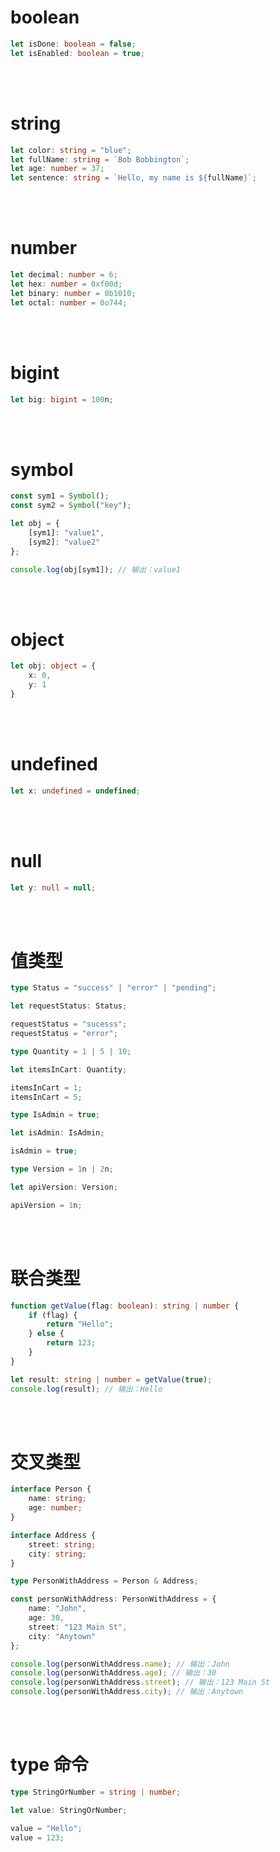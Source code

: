 # boolean

```typescript
let isDone: boolean = false;
let isEnabled: boolean = true;
```

<br>

<br>

# string

```typescript
let color: string = "blue";
let fullName: string = `Bob Bobbington`;
let age: number = 37;
let sentence: string = `Hello, my name is ${fullName}`;
```

<br>

<br>

# number

```typescript
let decimal: number = 6;
let hex: number = 0xf00d;
let binary: number = 0b1010;
let octal: number = 0o744;
```

<br>

<br>

# bigint

```typescript
let big: bigint = 100n;
```

<br>

<br>

# symbol

```typescript
const sym1 = Symbol();
const sym2 = Symbol("key");

let obj = {
    [sym1]: "value1",
    [sym2]: "value2"
};

console.log(obj[sym1]); // 输出：value1
```

<br>

<br>

# object

```typescript
let obj: object = {
    x: 0,
    y: 1
}
```

<br>

<br>

# undefined

```typescript
let x: undefined = undefined;
```

<br>

<br>

# null

```typescript
let y: null = null;
```

<br>

<br>

# 值类型

```typescript
type Status = "success" | "error" | "pending";

let requestStatus: Status;

requestStatus = "sucesss";
requestStatus = "error";

type Quantity = 1 | 5 | 10;

let itemsInCart: Quantity;

itemsInCart = 1;
itemsInCart = 5;

type IsAdmin = true;

let isAdmin: IsAdmin;

isAdmin = true;

type Version = 1n | 2n;

let apiVersion: Version;

apiVersion = 1n;
```



<br>

<br>

# 联合类型

```typescript
function getValue(flag: boolean): string | number {
    if (flag) {
        return "Hello";
    } else {
        return 123;
    }
}

let result: string | number = getValue(true);
console.log(result); // 输出：Hello
```

<br>

<br>

# 交叉类型

```typescript
interface Person {
    name: string;
    age: number;
}

interface Address {
    street: string;
    city: string;
}

type PersonWithAddress = Person & Address;

const personWithAddress: PersonWithAddress = {
    name: "John",
    age: 30,
    street: "123 Main St",
    city: "Anytown"
};

console.log(personWithAddress.name); // 输出：John
console.log(personWithAddress.age); // 输出：30
console.log(personWithAddress.street); // 输出：123 Main St
console.log(personWithAddress.city); // 输出：Anytown
```



<br>

<br>

# type 命令

```typescript
type StringOrNumber = string | number;

let value: StringOrNumber;

value = "Hello";
value = 123;
```



